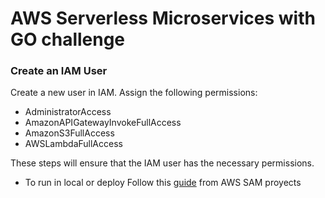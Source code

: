 # AWS Serverless Microservices with GO challenge

### Create an IAM User

Create a new user in IAM.
Assign the following permissions:
- AdministratorAccess
- AmazonAPIGatewayInvokeFullAccess
- AmazonS3FullAccess
- AWSLambdaFullAccess

These steps will ensure that the IAM user has the necessary permissions.


- To run in local or deploy Follow this [guide](./src/microservices/README.md) from AWS SAM proyects


